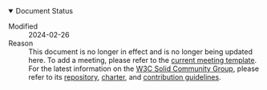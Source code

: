 <details open="">
  <summary>Document Status</summary>
  <dl>
    <dt>Modified</dt>
    <dd>2024-02-26</dd>
    <dt>Reason</dt>
    <dd>This document is no longer in effect and is no longer being updated here. To add a meeting, please refer to the <a href="https://github.com/w3c-cg/solid/blob/main/meetings/template.md">current meeting template</a>. For the latest information on the <a href="https://www.w3.org/groups/cg/solid/">W3C Solid Community Group</a>, please refer to its <a href="https://github.com/w3c-cg/solid/">repository</a>, <a href="https://www.w3.org/community/solid/charter/">charter</a>, and <a href="https://github.com/w3c-cg/solid/blob/main/CONTRIBUTING.md">contribution guidelines</a>.</dd>
  </dl>
</details>
